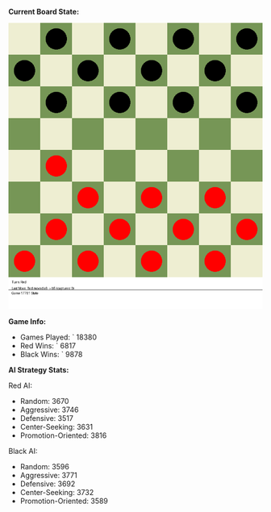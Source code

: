 
**Current Board State:**  
<!-- START_GIF -->
![Checkers Game](./checkers_game.gif)
<!-- END_GIF -->

**Game Info:**  
- Games Played: `<!-- GAMES_PLAYED --> 18380
- Red Wins: `<!-- RED_WINS --> 6817
- Black Wins: `<!-- BLACK_WINS --> 9878

<!-- AI_STATS -->
**AI Strategy Stats:**

Red AI:
- Random: 3670
- Aggressive: 3746
- Defensive: 3517
- Center-Seeking: 3631
- Promotion-Oriented: 3816

Black AI:
- Random: 3596
- Aggressive: 3771
- Defensive: 3692
- Center-Seeking: 3732
- Promotion-Oriented: 3589
